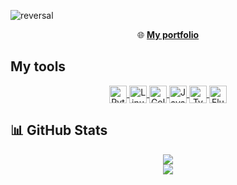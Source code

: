 ![reversal](https://capsule-render.vercel.app/api?type=waving&height=295&color=gradient&customColorList=0,2,5,8,12,15,20&text=Hello%20Friend&fontColor=FFFFFF&reversal=false&section=header&rotate=0&animation=fadeIn)

<p align="center">
  🌐 <a href="https://mykyttem.github.io/portfolio-mr/" target="_blank"><b>My portfolio</b></a>
</p>

## My tools
<div align="center">
  <a href="https://www.python.org/" target="_blank"> 
    <img alt="Python" style="width:28px; height:28px; margin:0; padding:0; vertical-align:middle;" src="https://cdn.jsdelivr.net/gh/devicons/devicon/icons/python/python-original.svg" />
  </a>
  <a href="https://www.linux.org/" target="_blank"> 
    <img alt="Linux" style="width:28px; height:28px; margin:0; padding:0; vertical-align:middle;" src="https://cdn.jsdelivr.net/gh/devicons/devicon/icons/linux/linux-original.svg" />
  </a>
  <a href="https://golang.org/" target="_blank"> 
    <img alt="Golang" style="width:28px; height:28px; margin:0; padding:0; vertical-align:middle;" src="https://cdn.jsdelivr.net/gh/devicons/devicon/icons/go/go-original.svg" />
  </a>
  <a href="https://www.javascript.com/" target="_blank"> 
    <img alt="JavaScript" style="width:28px; height:28px; margin:0; padding:0; vertical-align:middle;" src="https://cdn.jsdelivr.net/gh/devicons/devicon/icons/javascript/javascript-original.svg" />
  </a>
  <a href="https://www.typescriptlang.org/" target="_blank"> 
    <img alt="TypeScript" style="width:28px; height:28px; margin:0; padding:0; vertical-align:middle;" src="https://cdn.jsdelivr.net/gh/devicons/devicon/icons/typescript/typescript-original.svg" />
  </a>
  <a href="https://flutter.dev/" target="_blank"> 
    <img alt="Flutter" style="width:28px; height:28px; margin:0; padding:0; vertical-align:middle;" src="https://cdn.jsdelivr.net/gh/devicons/devicon/icons/flutter/flutter-original.svg" />
  </a>
</div>



## 📊 GitHub Stats

<div align="center">
    <img src="https://github-readme-stats.vercel.app/api?username=mykyttem&hide_border=true&theme=radical&show_icons=true&border_radius=25px" />
</div>

<div align="center">
    <img src="https://github-readme-stats.vercel.app/api/top-langs/?username=mykyttem&hide_border=true&theme=radical&border_radius=25px&layout=donut" />
</div>
